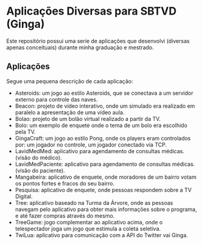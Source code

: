 Aplicações Diversas para SBTVD (Ginga)
================================
Este repositório possui uma serie de aplicações que desenvolvi (diversas apenas conceituais) durante minha graduação e mestrado.


Aplicações
-------------

Segue uma pequena descrição de cada aplicação:

- Asteroids: um jogo ao estilo Asteroids, que se conectava a um servidor externo para controle das naves.
- Beacon: projeto de vídeo interativo, onde um simulado era realizado em paralelo a apresentação de uma vídeo aula.
- Bolao: projeto de um bolão virtual realizado a partir da TV.
- Bolo: um exemplo de enquete onde o tema de um bolo era escolhido pela TV.
- GingaCraft: um jogo ao estilo Pong, onde os players eram controlados por: um jogador no controle, um jogador conectado via TCP.
- LavidMedMed: aplicativo para agendamento de consultas médicas. (visão do médico).
- LavidMedPaciente: aplicativo para agendamento de consultas médicas. (visão do paciente).
- Mangabeira: aplicativo de enquete, onde moradores de um bairro votam os pontos fortes e fracos do seu bairro.
- Pesquisa: aplicativo de enquete, onde pessoas respondem sobre a TV Digital.
- Tree: aplicativo baseado na Turma da Árvore, onde as pessoas navegam pelo aplicativo para obter mais informações sobre o programa, e até fazer compras através do mesmo.
- TreeGame: jogo complementar ao aplicativo acima, onde o telespectador joga um jogo que estimula a coleta seletiva.
- TwiLua: aplicativo para comunicação com a API do Twitter vai Ginga.